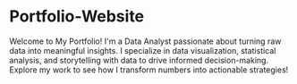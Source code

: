 # Portfolio-Website
Welcome to My Portfolio!  I'm a Data Analyst passionate about turning raw data into meaningful insights. I specialize in data visualization, statistical analysis, and storytelling with data to drive informed decision-making. Explore my work to see how I transform numbers into actionable strategies!
